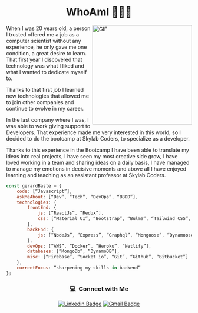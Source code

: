 <h1 align="center">WhoAmI 👨🏻‍💻</h1>
<img align="right" height="270px" alt="GIF" src="https://equilibrium.co.ke/sensitive/wp-content/uploads/2020/08/WEB-DEV.gif" />
<p>When I was 20 years old, a person I trusted offered me a job as a computer scientist without any experience, he only gave me one condition, a great desire to learn. That first year I discovered that technology was what I liked and what I wanted to dedicate myself to.</p>

Thanks to that first job I learned new technologies that allowed me to join other companies and continue to evolve in my career.

In the last company where I was, I was able to work giving support to Developers. That experience made me very interested in this world, so I decided to do the bootcamp at Skylab Coders, to specialize as a developer.

Thanks to this experience in the Bootcamp I have been able to translate my ideas into real projects, I have seen my most creative side grow, I have loved working in a team and sharing ideas on a daily basis, I have managed to manage my emotions in decisive moments and above all I have enjoyed learning and teaching as an assistant professor at Skylab Coders.

</p>


```javascript
const gerardBaste = {
    code: [“Javascript”],
    askMeAbout: [“Dev”, “Tech”, “DevOps”, “BBDD”],
    technologies: {
        frontEnd: {
            js: [“ReactJs”, “Redux”],
            css: [“Material UI”, “Bootstrap”, “Bulma”, “Tailwind CSS”, "Semantic UI"]
        },
        backEnd: {
            js: [“NodeJs”, “Express”, “Graphql”, “Mongoose”, “Dynamoose”, "NextJS"],
        },
        devOps: [“AWS”, “Docker”, “Heroku”, “Netlify”],
        databases: [“MongoDb”, “DynamoDB”],
        misc: [“Firebase”, “Socket io”, “Git”, “Github”, “Bitbucket”]
    },
    currentFocus: “sharpening my skills in backend”
};

```
<div align="center">
<h3> 💻 &nbsp;Connect with Me </h3>

[![Linkedin Badge](https://img.shields.io/badge/-gerardbaste-blue?style=flat-square&logo=Linkedin&logoColor=white&linkhttps://www.linkedin.com/in/gerard-bast%C3%A9-f%C3%A0bregas/)](https://www.linkedin.com/in/gerard-bast%C3%A9-f%C3%A0bregas/)
[![Gmail Badge](https://img.shields.io/badge/-gbfabre@gmail.com-c14438?style=flat-square&logo=Gmail&logoColor=white&link=mailto:gbfabre@gmail.com)](mailto:gbfabre@gmail.com)
 </div>
  
  
